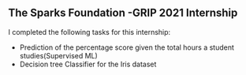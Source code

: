 <h2>The Sparks Foundation -GRIP 2021 Internship</h2>

<p>I completed the following tasks for this internship:</p>
<ul>
  <li>Prediction of the percentage score given the total hours a student studies(Supervised ML)</li>
  <li>Decision tree Classifier for the Iris dataset</li>
 </ul>
